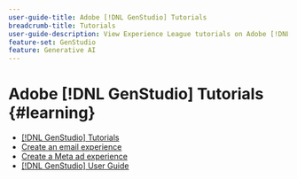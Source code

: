 ```yaml
---
user-guide-title: Adobe [!DNL GenStudio] Tutorials
breadcrumb-title: Tutorials
user-guide-description: View Experience League tutorials on Adobe [!DNL GenStudio], an end-to-end solution to accelerate and simplify your content supply chain with generative AI and intelligent automation.
feature-set: GenStudio
feature: Generative AI
---
```


# Adobe [!DNL GenStudio] Tutorials {#learning}

+ [[!DNL GenStudio] Tutorials](tutorials.md)
+ [Create an email experience](create-email-experience.md)
+ [Create a Meta ad experience](create-meta-ad.md)
+ [[!DNL GenStudio] User Guide](https://experienceleague.adobe.com/docs/genstudio/user-guide/home.html)
